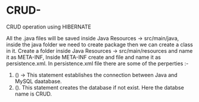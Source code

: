 # CRUD-
CRUD operation using HIBERNATE

All the .java files will be saved inside Java Resources -> src/main/java, inside the java folder we need to create package then we can create a class in it.
Create a folder inside Java Resources -> src/main/resources and name it as META-INF, Inside META-INF create and file and name it as persistence.xml.
In persistence.xml file there are some of the perperties :-
1. (*<property name="javax.persistence.jdbc.driver"
				value="com.mysql.cj.jdbc.Driver" />*) -> This statement establishes the connection between Java and MySQL daatabase.
2. (*<property name="javax.persistence.jdbc.url"
				value="jdbc:mysql://localhost:3306/CRUD?createDatabaseIfNotExist=true" />*). This statement creates the database if not exist. Here the databse name is CRUD.
